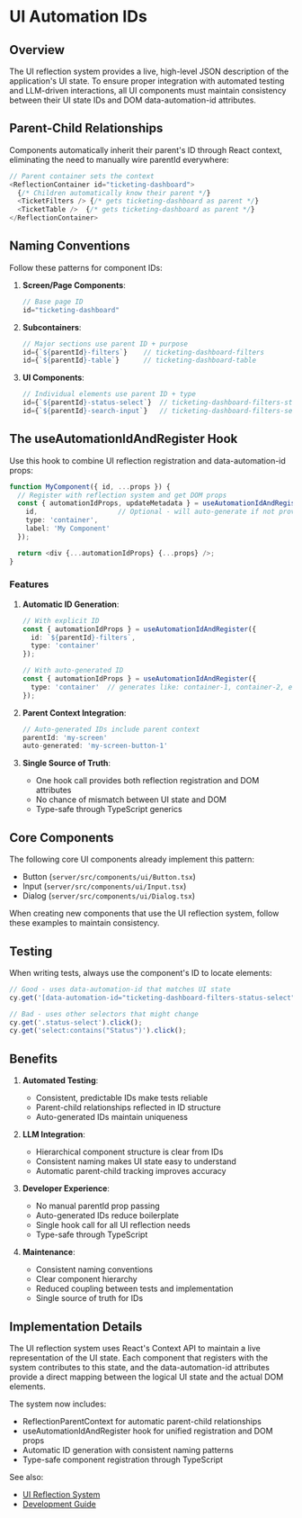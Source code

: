 # UI Automation IDs

## Overview

The UI reflection system provides a live, high-level JSON description of the application's UI state. To ensure proper integration with automated testing and LLM-driven interactions, all UI components must maintain consistency between their UI state IDs and DOM data-automation-id attributes.

## Parent-Child Relationships

Components automatically inherit their parent's ID through React context, eliminating the need to manually wire parentId everywhere:

```typescript
// Parent container sets the context
<ReflectionContainer id="ticketing-dashboard">
  {/* Children automatically know their parent */}
  <TicketFilters /> {/* gets ticketing-dashboard as parent */}
  <TicketTable />  {/* gets ticketing-dashboard as parent */}
</ReflectionContainer>
```

## Naming Conventions

Follow these patterns for component IDs:

1. **Screen/Page Components**:
   ```typescript
   // Base page ID
   id="ticketing-dashboard"
   ```

2. **Subcontainers**:
   ```typescript
   // Major sections use parent ID + purpose
   id={`${parentId}-filters`}    // ticketing-dashboard-filters
   id={`${parentId}-table`}      // ticketing-dashboard-table
   ```

3. **UI Components**:
   ```typescript
   // Individual elements use parent ID + type
   id={`${parentId}-status-select`}  // ticketing-dashboard-filters-status-select
   id={`${parentId}-search-input`}   // ticketing-dashboard-filters-search-input
   ```

## The useAutomationIdAndRegister Hook

Use this hook to combine UI reflection registration and data-automation-id props:

```typescript
function MyComponent({ id, ...props }) {
  // Register with reflection system and get DOM props
  const { automationIdProps, updateMetadata } = useAutomationIdAndRegister<ContainerComponent>({
    id,                    // Optional - will auto-generate if not provided
    type: 'container',
    label: 'My Component'
  });

  return <div {...automationIdProps} {...props} />;
}
```

### Features

1. **Automatic ID Generation**:
   ```typescript
   // With explicit ID
   const { automationIdProps } = useAutomationIdAndRegister({
     id: `${parentId}-filters`,
     type: 'container'
   });

   // With auto-generated ID
   const { automationIdProps } = useAutomationIdAndRegister({
     type: 'container'  // generates like: container-1, container-2, etc.
   });
   ```

2. **Parent Context Integration**:
   ```typescript
   // Auto-generated IDs include parent context
   parentId: 'my-screen'
   auto-generated: 'my-screen-button-1'
   ```

3. **Single Source of Truth**:
   - One hook call provides both reflection registration and DOM attributes
   - No chance of mismatch between UI state and DOM
   - Type-safe through TypeScript generics

## Core Components

The following core UI components already implement this pattern:
- Button (`server/src/components/ui/Button.tsx`)
- Input (`server/src/components/ui/Input.tsx`)
- Dialog (`server/src/components/ui/Dialog.tsx`)

When creating new components that use the UI reflection system, follow these examples to maintain consistency.

## Testing

When writing tests, always use the component's ID to locate elements:

```typescript
// Good - uses data-automation-id that matches UI state
cy.get('[data-automation-id="ticketing-dashboard-filters-status-select"]').click();

// Bad - uses other selectors that might change
cy.get('.status-select').click();
cy.get('select:contains("Status")').click();
```

## Benefits

1. **Automated Testing**: 
   - Consistent, predictable IDs make tests reliable
   - Parent-child relationships reflected in ID structure
   - Auto-generated IDs maintain uniqueness

2. **LLM Integration**: 
   - Hierarchical component structure is clear from IDs
   - Consistent naming makes UI state easy to understand
   - Automatic parent-child tracking improves accuracy

3. **Developer Experience**:
   - No manual parentId prop passing
   - Auto-generated IDs reduce boilerplate
   - Single hook call for all UI reflection needs
   - Type-safe through TypeScript

4. **Maintenance**:
   - Consistent naming conventions
   - Clear component hierarchy
   - Reduced coupling between tests and implementation
   - Single source of truth for IDs

## Implementation Details

The UI reflection system uses React's Context API to maintain a live representation of the UI state. Each component that registers with the system contributes to this state, and the data-automation-id attributes provide a direct mapping between the logical UI state and the actual DOM elements.

The system now includes:
- ReflectionParentContext for automatic parent-child relationships
- useAutomationIdAndRegister hook for unified registration and DOM props
- Automatic ID generation with consistent naming patterns
- Type-safe component registration through TypeScript

See also:
- [UI Reflection System](ui_reflection_system.md)
- [Development Guide](development_guide.md)
